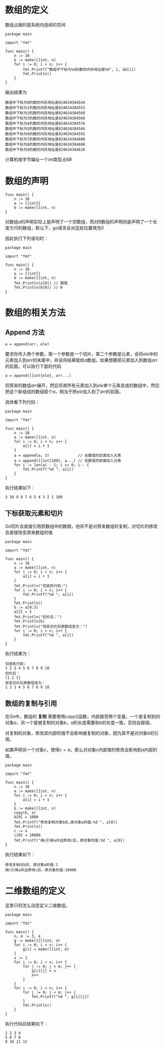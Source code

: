 # 数组的定义
数组占据的是系统内连续的空间
```
package main

import "fmt"

func main() {
	n := 10
	b := make([]int, n)
	for i := 0; i < n; i++ {
		fmt.Printf("数组中下标为%d的数的内存地址是%d", i, &b[i])
		fmt.Println()
	}
}
```

输出结果为

```
数组中下标为0的数的内存地址是824634384544
数组中下标为1的数的内存地址是824634384552
数组中下标为2的数的内存地址是824634384560
数组中下标为3的数的内存地址是824634384568
数组中下标为4的数的内存地址是824634384576
数组中下标为5的数的内存地址是824634384584
数组中下标为6的数的内存地址是824634384592
数组中下标为7的数的内存地址是824634384600
数组中下标为8的数的内存地址是824634384608
数组中下标为9的数的内存地址是824634384616
```

计算机按字节编址一个$int$类型占$8B$

# 数组的声明
```
func main() {
	n := 10
	a := []int{}
	b := make([]int, n)
}
```
对数组$a$的声明实际上是声明了一个空数组，而对B数组的声明则是声明了一个长度为$10$的数组，默认下，$go$语言会对这些位置填充$0$

因此执行下列语句时：
```
package main

import "fmt"

func main() {
	n := 10
	a := []int{}
	b := make([]int, n)
	fmt.Println(a[0]) // 报错
	fmt.Println(b[0]) // 0
}
```
# 数组的相关方法

## Append 方法

```
a = append(arr, ele)
``` 

要求你传入两个参数，第一个参数是一个切片，第二个参数是元素，会将$ele$中的元素加入到$arr$的末尾中，并且将结果赋给$a$数组。如果想要把元素加入到数组$arr$的前面，可以执行下面的代码

```
a = append([]int{ele}, arr...)
```

将原来的数组$arr$展开，然后将其所有元素加入到$ele$单个元素变成的数组中，然后把这个新组成的数组赋个$a$，相当于把$ele$加入到了$arr$的前面。

具体看下列代码：

```
package main

import "fmt"

func main() {
	n := 10
	a := make([]int, n)
	for i := 0; i < n; i++ {
		a[i] = i + 1
	}
	a = append(a, 3)             // 在数组的后面加入元素
	a = append([]int{100}, a...) // 在数组的前面加入元素
	for i := len(a) - 1; i >= 0; i-- {
		fmt.Printf("%d ", a[i])
	}
}

```

执行结果如下：

```
3 10 9 8 7 6 5 4 3 2 1 100 
```

## 下标获取元素和切片

$Go$切片会直接引用原数组中的数据，他并不是对原来数组的复制，对切片的修改会直接改变原来数组的值

```
package main

import "fmt"

func main() {
	n := 10
	a := make([]int, n)
	for i := 0; i < n; i++ {
		a[i] = i + 1
	}
	fmt.Println("切皮执行前:")
	for i := 0; i < n; i++ {
		fmt.Printf("%d ", a[i])
	}
	fmt.Println()
	b := a[0:3]
	a[2] = 1
	fmt.Println("切片后：")
	fmt.Println(b)
	fmt.Println("改变切片后原数组变为：")
	for i := 0; i < n; i++ {
		fmt.Printf("%d ", a[i])
	}
}

```

执行结果为：

```
切皮执行前:
1 2 3 4 5 6 7 8 9 10
切片后：
[1 2 1]
改变切片后原数组变为：
1 2 1 4 5 6 7 8 9 10
```

## 数组的复制与引用

在$Go$中，数组的 __复制__ 需要使用$copy()$函数，内部接受两个变量，一个是复制到的对象$a$，另一个是被复制的对象$b$，$a$的长度需要和$b$的长度一致，否则会报错。

对复制的对象，修改其内部的值不会影响被复制的对象，因为其不是对对象$b$的引用。

如果声明另一个对象$c$，使得$c=a$，那么对对象$c$内部值的修改会影响到$a$内部的值。

```
package main

import "fmt"

func main() {
	n := 10
	a := make([]int, n)
	for i := 0; i < n; i++ {
		a[i] = i + 1
	}
	b := make([]int, n)
	copy(b, a)
	b[0] = 1000
	fmt.Printf("修改复制对象b后,原对象a的值:%d ", a[0])
	fmt.Println()
	c := a
	c[0] = 10000
	fmt.Printf("用c引用a并且修改c后，原对象的值:%d ", a[0])
}

```

执行结果如下：

```
修改复制对b后，原对象a的值:1 
用c引用a并且修改c后，原对象的值:10000
```

# 二维数组的定义
这里只将怎么动态定义二维数组。

```
package main

import "fmt"

func main() {
	n, m := 3, 4
	g := make([][]int, n)
	for i := 0; i < n; i++ {
		g[i] = make([]int, m)
	}
	x := 1
	for i := 0; i < n; i++ {
		for j := 0; j < m; j++ {
			g[i][j] = x
			x++
		}
	}
	for i := 0; i < n; i++ {
		for j := 0; j < m; j++ {
			fmt.Printf("%d ", g[i][j])
		}
		fmt.Println()
	}
}
```

执行代码后结果如下：

```
1 2 3 4 
5 6 7 8
9 10 11 12
```

